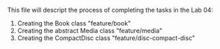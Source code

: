 This file will descript the process of completing the tasks in the Lab 04:
1. Creating the Book class "feature/book"
2. Creating the abstract Media class "feature/media"
3. Creating the CompactDisc class "feature/disc-compact-disc"